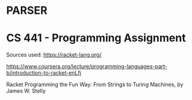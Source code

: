 # PARSER
# CS 441 - Programming Assignment  

Sources used:
https://racket-lang.org/

https://www.coursera.org/lecture/programming-languages-part-b/introduction-to-racket-enLfj

Racket Programming the Fun Way: From Strings to Turing Machines, by James W. Stelly
